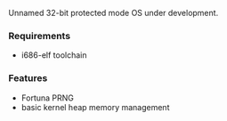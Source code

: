 Unnamed 32-bit protected mode OS under development.

### Requirements
* i686-elf toolchain

### Features
* Fortuna PRNG
* basic kernel heap memory management